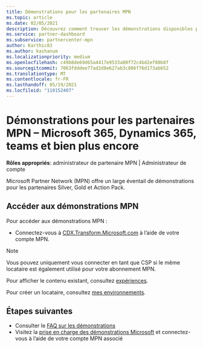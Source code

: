 ```yaml
---
title: Démonstrations pour les partenaires MPN
ms.topic: article
ms.date: 02/05/2021
description: Découvrez comment trouver les démonstrations disponibles pour les partenaires MPN Silver, Gold et Action Pack.
ms.service: partner-dashboard
ms.subservice: partnercenter-mpn
author: Karthic83
ms.author: kashanum
ms.localizationpriority: medium
ms.openlocfilehash: c49b8de69d65a4417e9533a80f72c4bd2ef80b8f
ms.sourcegitcommit: 7063fdddee77ad2d8e627ab3c806f76d173ab652
ms.translationtype: MT
ms.contentlocale: fr-FR
ms.lasthandoff: 05/19/2021
ms.locfileid: "110152407"
---
```

# <a name="demos-for-mpn-partners--microsoft-365-dynamics-365-teams-and-more"></a>Démonstrations pour les partenaires MPN – Microsoft 365, Dynamics 365, teams et bien plus encore

**Rôles appropriés**: administrateur de partenaire MPN | Administrateur de compte

Microsoft Partner Network (MPN) offre un large éventail de démonstrations pour les partenaires Silver, Gold et Action Pack.

## <a name="access-mpn-demos"></a>Accéder aux démonstrations MPN

Pour accéder aux démonstrations MPN :

- Connectez-vous à [CDX.Transform.Microsoft.com](https://cdx.transform.microsoft.com/) à l’aide de votre compte MPN.

>[!NOTE]
>Vous pouvez uniquement vous connecter en tant que CSP si le même locataire est également utilisé pour votre abonnement MPN.

Pour afficher le contenu existant, consultez [expériences](https://cdx.transform.microsoft.com/experiences).

Pour créer un locataire, consultez [mes environnements](https://cdx.transform.microsoft.com/my-tenants).

## <a name="next-steps"></a>Étapes suivantes

- Consulter le [FAQ sur les démonstrations](https://cdx.transform.microsoft.com/help/faq)
- Visitez la [prise en charge des démonstrations Microsoft](https://cdx.transform.microsoft.com/submit-request) et connectez-vous à l’aide de votre compte MPN associé

